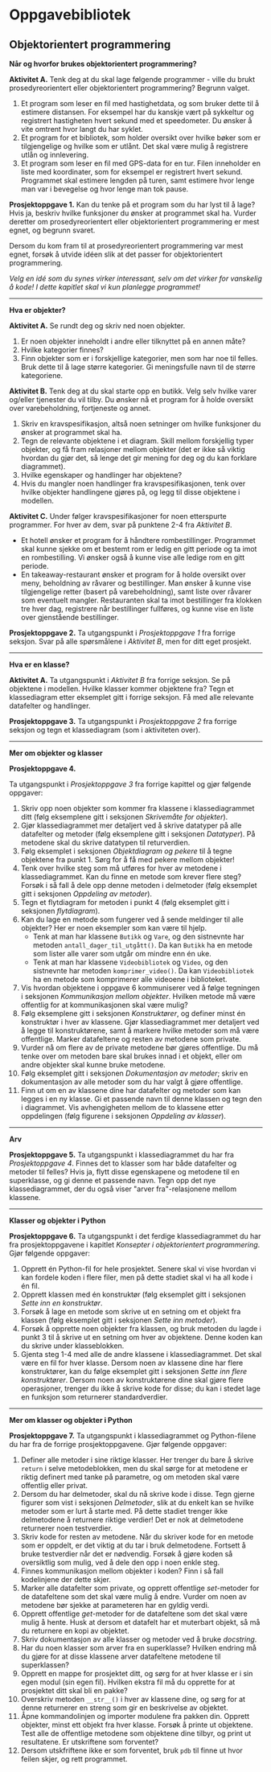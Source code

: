 # Oppgavebibliotek

## Objektorientert programmering

**Når og hvorfor brukes objektorientert programmering?**

**Aktivitet A.** Tenk deg at du skal lage følgende programmer - ville du brukt prosedyreorientert eller objektorientert programmering? Begrunn valget. 

1. Et program som leser en fil med hastighetdata, og som bruker dette til å estimere distansen. For eksempel har du kanskje vært på sykkeltur og registrert hastigheten hvert sekund med et speedometer. Du ønsker å vite omtrent hvor langt du har syklet.
2. Et program for et bibliotek, som holder oversikt over hvilke bøker som er tilgjengelige og hvilke som er utlånt. Det skal være mulig å registrere utlån og innlevering. 
3. Et program som leser en fil med GPS-data for en tur. Filen inneholder en liste med koordinater, som for eksempel er registrert hvert sekund. Programmet skal estimere lengden på turen, samt estimere hvor lenge man var i bevegelse og hvor lenge man tok pause.

**Prosjektoppgave 1.** Kan du tenke på et program som du har lyst til å lage? Hvis ja, beskriv hvilke funksjoner du ønsker at programmet skal ha. Vurder deretter om prosedyreorientert eller objektorientert programmering er mest egnet, og begrunn svaret.

Dersom du kom fram til at prosedyreorientert programmering var mest egnet, forsøk å utvide idéen slik at det passer for objektorientert programmering.

*Velg en idé som du synes virker interessant, selv om det virker for vanskelig å kode! I dette kapitlet skal vi kun planlegge programmet!* 

---

**Hva er objekter?**

**Aktivitet A.** Se rundt deg og skriv ned noen objekter. 

1. Er noen objekter inneholdt i andre eller tilknyttet på en annen måte? 
2. Hvilke kategorier finnes? 
3. Finn objekter som er i forskjellige kategorier, men som har noe til felles. Bruk dette til å lage større kategorier. Gi meningsfulle navn til de større kategoriene. 

**Aktivitet B.** Tenk deg at du skal starte opp en butikk. Velg selv hvilke varer og/eller tjenester du vil tilby. Du ønsker nå et program for å holde oversikt over varebeholdning, fortjeneste og annet. 

1. Skriv en kravspesifikasjon, altså noen setninger om hvilke funksjoner du ønsker at programmet skal ha. 
2. Tegn de relevante objektene i et diagram. Skill mellom forskjellig typer objekter, og få fram relasjoner mellom objekter (det er ikke så viktig hvordan du gjør det, så lenge det gir mening for deg og du kan forklare diagrammet). 
3. Hvilke egenskaper og handlinger har objektene? 
4. Hvis du mangler noen handlinger fra kravspesifikasjonen, tenk over hvilke objekter handlingene gjøres på, og legg til disse objektene i modellen.

**Aktivitet C.** Under følger kravspesifikasjoner for noen etterspurte programmer. For hver av dem, svar på punktene 2-4 fra *Aktivitet B*. 

* Et hotell ønsker et program for å håndtere rombestillinger. Programmet skal kunne sjekke om et bestemt rom er ledig en gitt periode og ta imot en rombestilling. Vi ønsker også å kunne vise alle ledige rom en gitt periode. 
* En takeaway-restaurant ønsker et program for å holde oversikt over meny, beholdning av råvarer og bestillinger. Man ønsker å kunne vise tilgjengelige retter (basert på varebeholdning), samt liste over råvarer som eventuelt mangler. Restauranten skal ta imot bestillinger fra klokken tre hver dag, registrere når bestillinger fullføres, og kunne vise en liste over gjenstående bestillinger.

**Prosjektoppgave 2.** Ta utgangspunkt i *Prosjektoppgave 1* fra forrige seksjon. Svar på alle spørsmålene i *Aktivitet B*, men for ditt eget prosjekt. 

----

**Hva er en klasse?**

**Aktivitet A.** Ta utgangspunkt i *Aktivitet B* fra forrige seksjon. Se på objektene i modellen. Hvilke klasser kommer objektene fra? Tegn et klassediagram etter eksemplet gitt i forrige seksjon. Få med alle relevante datafelter og handlinger.

**Prosjektoppgave 3.** Ta utgangspunkt i *Prosjektoppgave 2* fra forrige seksjon og tegn et klassediagram (som i aktiviteten over).

----

**Mer om objekter og klasser**

**Prosjektoppgave 4.**

Ta utgangspunkt i *Prosjektoppgave 3* fra forrige kapittel og gjør følgende oppgaver:

1. Skriv opp noen objekter som kommer fra klassene i klassediagrammet ditt (følg eksemplene gitt i seksjonen *Skrivemåte for objekter*). 
2. Gjør klassediagrammet mer detaljert ved å skrive datatyper på alle datafelter og metoder (følg eksemplene gitt i seksjonen *Datatyper*). På metodene skal du skrive datatypen til returverdien.
3. Følg eksemplet i seksjonen *Objektdiagram og pekere* til å tegne objektene fra punkt 1. Sørg for å få med pekere mellom objekter!
4. Tenk over hvilke steg som må utføres for hver av metodene i klassediagrammet. Kan du finne en metode som krever flere steg? Forsøk i så fall å dele opp denne metoden i delmetoder (følg eksemplet gitt i seksjonen *Oppdeling av metoder*).
5. Tegn et flytdiagram for metoden i punkt 4 (følg eksemplet gitt i seksjonen *flytdiagram*).
6. Kan du lage en metode som fungerer ved å sende meldinger til alle objekter? Her er noen eksempler som kan være til hjelp.
    * Tenk at man har klassene `Butikk` og `Vare`, og den sistnevnte har metoden `antall_dager_til_utgått()`. Da kan `Butikk` ha en metode som lister alle varer som utgår om mindre enn én uke.
    * Tenk at man har klassene `Videobibliotek` og `Video`, og den sistnevnte har metoden `komprimer_video()`. Da kan `Videobibliotek` ha en metode som komprimerer alle videoene i biblioteket.
7. Vis hvordan objektene i oppgave 6 kommuniserer ved å følge tegningen i seksjonen *Kommunikasjon mellom objekter*. Hvilken metode må være offentlig for at kommunikasjonen skal være mulig? 
8. Følg eksemplene gitt i seksjonen *Konstruktører*, og definer minst én konstruktør i hver av klassene. Gjør klassediagrammet mer detaljert ved å legge til konstruktørene, samt å markere hvilke metoder som må være offentlige. Marker datafeltene og resten av metodene som private.
9. Vurder nå om flere av de private metodene bør gjøres offentlige. Du må tenke over om metoden bare skal brukes innad i et objekt, eller om andre objekter skal kunne bruke metodene.
10. Følg eksemplet gitt i seksjonen *Dokumentasjon av metoder*; skriv en dokumentasjon av alle metoder som du har valgt å gjøre offentlige. 
11. Finn ut om en av klassene dine har datafelter og metoder som kan legges i en ny klasse. Gi et passende navn til denne klassen og tegn den i diagrammet. Vis avhengigheten mellom de to klassene etter oppdelingen (følg figurene i seksjonen *Oppdeling av klasser*).

----

**Arv**

**Prosjektoppgave 5.** Ta utgangspunkt i klassediagrammet du har fra *Prosjektoppgave 4*. Finnes det to klasser som har både datafelter og metoder til felles? Hvis ja, flytt disse egenskapene og metodene til en superklasse, og gi denne et passende navn. Tegn opp det nye klassediagrammet, der du også viser "arver fra"-relasjonene mellom klassene. 

----

**Klasser og objekter i Python**

**Prosjektoppgave 6.** Ta utgangspunkt i det ferdige klassediagrammet du har fra prosjektoppgavene i kapitlet *Konsepter i objektorientert programmering*. Gjør følgende oppgaver: 

1. Opprett én Python-fil for hele prosjektet. Senere skal vi vise hvordan vi kan fordele koden i flere filer, men på dette stadiet skal vi ha all kode i én fil. 
2. Opprett klassen med én konstruktør (følg eksemplet gitt i seksjonen *Sette inn en konstruktør*.
3. Forsøk å lage en metode som skrive ut en setning om et objekt fra klassen (følg eksemplet gitt i seksjonen *Sette inn metoder*).
4. Forsøk å opprette noen objekter fra klassen, og bruk metoden du lagde i punkt 3 til å skrive ut en setning om hver av objektene. Denne koden kan du skrive under klasseblokken.
5. Gjenta steg 1-4 med alle de andre klassene i klassediagrammet. Det skal være en fil for hver klasse. Dersom noen av klassene dine har flere konstruktører, kan du følge eksemplet gitt i seksjonen *Sette inn flere konstruktører*. Dersom noen av konstruktørene dine skal gjøre flere operasjoner, trenger du ikke å skrive kode for disse; du kan i stedet lage en funksjon som returnerer standardverdier.

----

**Mer om klasser og objekter i Python**

**Prosjektoppgave 7.** Ta utgangspunkt i klassediagrammet og Python-filene du har fra de forrige prosjektoppgavene. Gjør følgende oppgaver:

1. Definer alle metoder i sine riktige klasser. Her trenger du bare å skrive `return` i selve metodeblokken, men du skal sørge for at metodene er riktig definert med tanke på parametre, og om metoden skal være offentlig eller privat.
2. Dersom du har delmetoder, skal du nå skrive kode i disse. Tegn gjerne figurer som vist i seksjonen *Delmetoder*, slik at du enkelt kan se hvilke metoder som er lurt å starte med. På dette stadiet trenger ikke delmetodene å returnere riktige verdier! Det er nok at delmetodene returnerer noen testverdier.
3. Skriv kode for resten av metodene. Når du skriver kode for en metode som er oppdelt, er det viktig at du tar i bruk delmetodene. Fortsett å bruke testverdier når det er nødvendig. Forsøk å gjøre koden så oversiktlig som mulig, ved å dele den opp i noen enkle steg.
4. Finnes kommunikasjon mellom objekter i koden? Finn i så fall kodelinjene der dette skjer.
6. Marker alle datafelter som private, og opprett offentlige *set*-metoder for de datafeltene som det skal være mulig å endre. Vurder om noen av metodene bør sjekke at parameteren har en gyldig verdi.
7. Opprett offentlige *get*-metoder for de datafeltene som det skal være mulig å hente. Husk at dersom et datafelt har et muterbart objekt, så må du returnere en kopi av objektet. 
8. Skriv dokumentasjon av alle klasser og metoder ved å bruke *docstring*.
9. Har du noen klasser som arver fra en superklasse? Hvilken endring må du gjøre for at disse klassene arver datafeltene metodene til superklassen? 
10. Opprett en mappe for prosjektet ditt, og sørg for at hver klasse er i sin egen modul (sin egen fil). Hvilken ekstra fil må du opprette for at prosjektet ditt skal bli en pakke?
11. Overskriv metoden `__str__()` i hver av klassene dine, og sørg for at denne returnerer en streng som gir en beskrivelse av objektet.
12. Åpne kommandolinjen og importer modulene fra pakken din. Opprett objekter, minst ett objekt fra hver klasse. Forsøk å printe ut objektene. Test alle de offentlige metodene som objektene dine tilbyr, og print ut resultatene. Er utskriftene som forventet?
13. Dersom utskfriftene ikke er som forventet, bruk `pdb` til finne ut hvor feilen skjer, og rett programmet.
